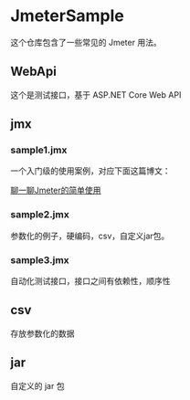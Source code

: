 # JmeterSample

这个仓库包含了一些常见的 Jmeter 用法。

## WebApi

这个是测试接口，基于 ASP.NET Core Web API

## jmx

### sample1.jmx

一个入门级的使用案例，对应下面这篇博文：

[聊一聊Jmeter的简单使用](https://mp.weixin.qq.com/s/6v7Wf3I5nrjmF1zAbFHMuA)

### sample2.jmx

参数化的例子，硬编码，csv，自定义jar包。

### sample3.jmx

自动化测试接口，接口之间有依赖性，顺序性

## csv

存放参数化的数据

## jar

自定义的 jar 包
